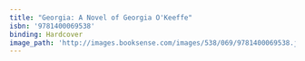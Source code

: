 ```yaml
---
title: "Georgia: A Novel of Georgia O'Keeffe"
isbn: '9781400069538'
binding: Hardcover
image_path: 'http://images.booksense.com/images/538/069/9781400069538.jpg'
---
```


